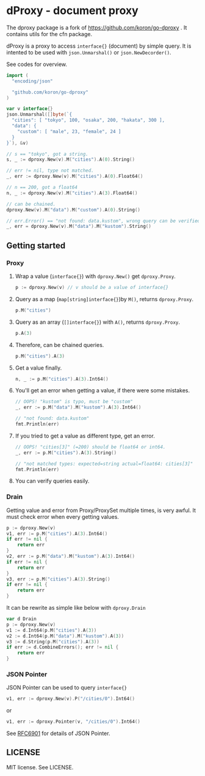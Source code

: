 # dProxy - document proxy

The dproxy package is a fork of https://github.com/koron/go-dproxy .
It contains utils for the cfn package.

dProxy is a proxy to access `interface{}` (document) by simple query.
It is intented to be used with `json.Unmarshal()` or `json.NewDecorder()`.

See codes for overview.

```go
import (
  "encoding/json"

  "github.com/koron/go-dproxy"
)

var v interface{}
json.Unmarshal([]byte(`{
  "cities": [ "tokyo", 100, "osaka", 200, "hakata", 300 ],
  "data": {
    "custom": [ "male", 23, "female", 24 ]
  }
}`), &v)

// s == "tokyo", got a string.
s, _ := dproxy.New(v).M("cities").A(0).String()

// err != nil, type not matched.
_, err := dproxy.New(v).M("cities").A(0).Float64()

// n == 200, got a float64
n, _ := dproxy.New(v).M("cities").A(3).Float64()

// can be chained.
dproxy.New(v).M("data").M("custom").A(0).String()

// err.Error() == "not found: data.kustom", wrong query can be verified.
_, err = dproxy.New(v).M("data").M("kustom").String()
```


## Getting started

### Proxy

1.  Wrap a value (`interface{}`) with `dproxy.New()` get `dproxy.Proxy`.

    ```go
    p := dproxy.New(v) // v should be a value of interface{}
    ```

2.  Query as a map (`map[string]interface{}`)by `M()`, returns `dproxy.Proxy`.

    ```go
    p.M("cities")
    ```

3.  Query as an array (`[]interface{}`) with `A()`, returns `dproxy.Proxy`.

    ```go
    p.A(3)
    ```

4.  Therefore, can be chained queries.

    ```go
    p.M("cities").A(3)
    ```

5.  Get a value finally.

    ```go
    n, _ := p.M("cities").A(3).Int64()
    ```

6.  You'll get an error when getting a value, if there were some mistakes.

    ```go
    // OOPS! "kustom" is typo, must be "custom"
    _, err := p.M("data").M("kustom").A(3).Int64()

    // "not found: data.kustom"
    fmt.Println(err)
    ```

7.  If you tried to get a value as different type, get an error.

    ```go
    // OOPS! "cities[3]" (=200) should be float64 or int64.
    _, err := p.M("cities").A(3).String()

    // "not matched types: expected=string actual=float64: cities[3]"
    fmt.Println(err)
    ```

8.  You can verify queries easily.

### Drain

Getting value and error from Proxy/ProxySet multiple times, is very awful.
It must check error when every getting values.

```go
p := dproxy.New(v)
v1, err := p.M("cities").A(3).Int64()
if err != nil {
    return err
}
v2, err := p.M("data").M("kustom").A(3).Int64()
if err != nil {
    return err
}
v3, err := p.M("cities").A(3).String()
if err != nil {
    return err
}
```

It can be rewrite as simple like below with `dproxy.Drain`

```go
var d Drain
p := dproxy.New(v)
v1 := d.Int64(p.M("cities").A(3))
v2 := d.Int64(p.M("data").M("kustom").A(3))
v3 := d.String(p.M("cities").A(3))
if err := d.CombineErrors(); err != nil {
    return err
}
```

### JSON Pointer

JSON Pointer can be used to query `interface{}`

```go
v1, err := dproxy.New(v).P("/cities/0").Int64()
```

or

```go
v1, err := dproxy.Pointer(v, "/cities/0").Int64()
```

See [RFC6901][1] for details of JSON Pointer.


## LICENSE

MIT license.  See LICENSE.

[1]: https://tools.ietf.org/html/rfc6901
